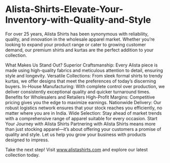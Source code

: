 # Alista-Shirts-Elevate-Your-Inventory-with-Quality-and-Style
For over 25 years, Alista Shirts has been synonymous with reliability, quality, and innovation in the wholesale apparel market. Whether you’re looking to expand your product range or cater to growing customer demand, our premium shirts and kurtas are the perfect addition to your collection.

What Makes Us Stand Out?
Superior Craftsmanship: Every Alista piece is made using high-quality fabrics and meticulous attention to detail, ensuring style and longevity.
Versatile Collections: From sleek formal shirts to trendy kurtas, we offer designs that meet the preferences of today’s discerning buyers.
In-House Manufacturing: With complete control over production, we deliver consistently exceptional quality and quicker turnaround times.
Benefits for Wholesalers and Retailers
High-Profit Margins: Competitive pricing gives you the edge to maximize earnings.
Nationwide Delivery: Our robust logistics network ensures that your stock reaches you efficiently, no matter where you are in India.
Wide Selection: Stay ahead of market trends with a comprehensive range of apparel suitable for every occasion.
Start Your Journey with Alista Shirts
Partnering with Alista Shirts means more than just stocking apparel—it’s about offering your customers a promise of quality and style. Let us help you grow your business with products designed to impress.

Take the next step! Visit www.alistashirts.com and explore our latest collection today.
